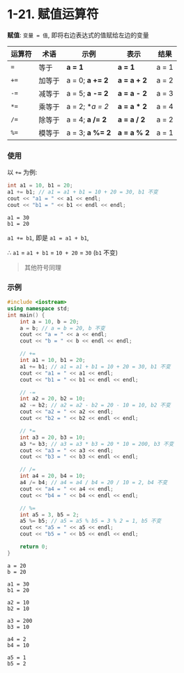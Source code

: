 # 1-21. 赋值运算符

**赋值**: `变量 = 值`, 即将右边表达式的值赋给左边的变量

| 运算符 | 术语 | 示例 | 表示 | 结果 |
| --- | --- | --- | --- | --- |
| `=` | 等于 | **a = 1** | **a = 1** | a = 1 |
| `+=` | 加等于 | a = 0; **a += 2** | **a = a + 2** | a = 2 |
| `-=` | 减等于 | a = 5; **a -= 2** | **a = a - 2** | a = 3 |
| `*=` | 乘等于 | a = 2; **a *= 2** | **a = a * 2** | a = 4 |
| `/=` | 除等于 | a = 4; **a /= 2** | **a = a / 2** | a = 2 |
| `%=` | 模等于 | a = 3; **a %= 2** | **a = a % 2** | a = 1 |

### 使用

以 `+=` 为例:

```cpp
int a1 = 10, b1 = 20;
a1 += b1; // a1 = a1 + b1 = 10 + 20 = 30, b1 不变
cout << "a1 = " << a1 << endl;
cout << "b1 = " << b1 << endl << endl;
```

```output
a1 = 30
b1 = 20
```

`a1 += b1`, 即是 `a1 = a1 + b1`,

∴ `a1` = `a1 + b1` = `10 + 20` = `30` (`b1` 不变)

> 其他符号同理

### 示例

```cpp
#include <iostream>
using namespace std;
int main() {
    int a = 10, b = 20;
    a = b; // a = b = 20, b 不变
    cout << "a = " << a << endl;
    cout << "b = " << b << endl << endl;

    // +=
    int a1 = 10, b1 = 20;
    a1 += b1; // a1 = a1 + b1 = 10 + 20 = 30, b1 不变
    cout << "a1 = " << a1 << endl;
    cout << "b1 = " << b1 << endl << endl;

    // -=
    int a2 = 20, b2 = 10;
    a2 -= b2; // a2 = a2 - b2 = 20 - 10 = 10, b2 不变
    cout << "a2 = " << a2 << endl;
    cout << "b2 = " << b2 << endl << endl;

    // *=
    int a3 = 20, b3 = 10;
    a3 *= b3; // a3 = a3 * b3 = 20 * 10 = 200, b3 不变
    cout << "a3 = " << a3 << endl;
    cout << "b3 = " << b3 << endl << endl;

    // /=
    int a4 = 20, b4 = 10;
    a4 /= b4; // a4 = a4 / b4 = 20 / 10 = 2, b4 不变
    cout << "a4 = " << a4 << endl;
    cout << "b4 = " << b4 << endl << endl;

    // %=
    int a5 = 3, b5 = 2;
    a5 %= b5; // a5 = a5 % b5 = 3 % 2 = 1, b5 不变
    cout << "a5 = " << a5 << endl;
    cout << "b5 = " << b5 << endl << endl;

    return 0;
}
```

```output
a = 20
b = 20

a1 = 30
b1 = 20

a2 = 10
b2 = 10

a3 = 200
b3 = 10

a4 = 2
b4 = 10

a5 = 1
b5 = 2
```